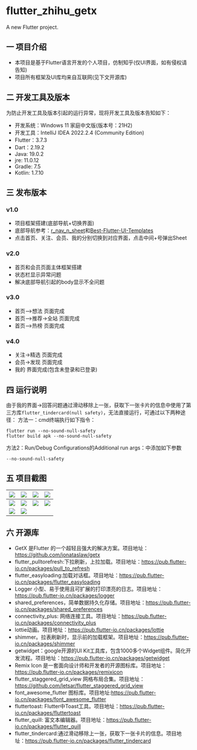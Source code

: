 # flutter_zhihu_getx

A new Flutter project.

## 一 项目介绍
* 本项目是基于Flutter语言开发的个人项目，仿制知乎(仅UI界面，如有侵权请告知)
* 项目所有框架及UI库均来自互联网(见下文开源库)

## 二 开发工具及版本
为防止开发工具及版本引起的运行异常，现将开发工具及版本告知如下：
* 开发系统：Windows 11 家庭中文版(版本号：21H2)
* 开发工具：IntelliJ IDEA 2022.2.4 (Community Edition)
* Flutter：3.7.3
* Dart：2.19.2
* Java: 19.0.2
* jre: 11.0.12
* Gradle: 7.5
* Kotlin: 1.7.10

## 三 发布版本
### v1.0
* 项目框架搭建(底部导航+切换界面)
* 底部导航参考：[r_nav_n_sheet][r_nav_n_sheet-site]和[Best-Flutter-UI-Templates][Best-Flutter-UI-site]
* 点击首页、关注、会员、我的分别切换到对应界面，点击中间+号弹出Sheet
### v2.0
* 首页和会员页面主体框架搭建
* 状态栏显示异常问题
* 解决底部导航引起的body显示不全问题

### v3.0
* 首页—>想法 页面完成
* 首页—>推荐->全站 页面完成
* 首页—>热榜 页面完成

### v4.0
* 关注->精选 页面完成
* 会员->发现 页面完成
* 我的 界面完成(包含未登录和已登录)

## 四 运行说明
由于我的界面->回答问题通过滑动移除上一张，获取下一张卡片的信息中使用了第三方库`flutter_tindercard(null safety)`，无法直接运行，可通过以下两种途径：
方法一：cmd终端执行如下指令：

```
flutter run --no-sound-null-safety
flutter build apk --no-sound-null-safety
```

方法2：Run/Debug Configurations的Additional run args：中添加如下参数

```
--no-sound-null-safety
```
## 五 项目截图

| ![][z-1] | ![][z-2]  | ![][z-3] | ![][z-4] |
| :------: | :-------: | :------: | -------- |
| ![][z-5] | ![][z-6]  | ![][z-7] | ![][z-8] |
| ![][z-9] | ![][z-10] |          |          |


## 六  开源库
* GetX 是Flutter 的一个超轻且强大的解决方案。项目地址：https://github.com/jonataslaw/getx
* flutter_pulltorefresh:下拉刷新，上拉加载。项目地址：https://pub.flutter-io.cn/packages/pull_to_refresh
* flutter_easyloading:加载对话框。项目地址：https://pub.flutter-io.cn/packages/flutter_easyloading
* Logger 小型、易于使用且可扩展的打印漂亮的日志。项目地址：https://pub.flutter-io.cn/packages/logger
* shared_preferences，简单数据持久化存储。项目地址：https://pub.flutter-io.cn/packages/shared_preferences
* connectivity_plus: 网络连接工具。项目地址：https://pub.flutter-io.cn/packages/connectivity_plus
* lottie动画。项目地址：https://pub.flutter-io.cn/packages/lottie
* shimmer。拉表刷新时，显示前的加载框架。项目地址：https://pub.flutter-io.cn/packages/shimmer
* getwidget：google开源的UI Kit工具库，包含1000多个Widget组件。简化开发流程。项目地址：https://pub.flutter-io.cn/packages/getwidget
* Remix Icon 是一套面向设计师和开发者的开源图标库。项目地址：https://pub.flutter-io.cn/packages/remixicon
* flutter_staggered_grid_view 网格布局合集。项目地址：https://github.com/letsar/flutter_staggered_grid_view
* font_awesome_flutter 图标库。项目地址:https://pub.flutter-io.cn/packages/font_awesome_flutter
* fluttertoast: Flutter中Toast工具。项目地址：https://pub.flutter-io.cn/packages/fluttertoast
* flutter_quill: 富文本编辑器。项目地址：https://pub.flutter-io.cn/packages/flutter_quill
* flutter_tindercard:通过滑动移除上一张，获取下一张卡片的信息。项目地址：https://pub.flutter-io.cn/packages/flutter_tindercard



[r_nav_n_sheet-site]:https://pub.flutter-io.cn/packages/r_nav_n_sheet
[Best-Flutter-UI-site]:https://github.com/mitesh77/Best-Flutter-UI-Templates


[z-1]:https://cdn.staticaly.com/gh/PGzxc/CDN/master/blog-resume/zh-home-idea.png
[z-2]:https://cdn.staticaly.com/gh/PGzxc/CDN/master/blog-resume/zh-home-idea-refresh.png
[z-3]:https://cdn.staticaly.com/gh/PGzxc/CDN/master/blog-resume/zh-home-recommend.png
[z-4]:https://cdn.staticaly.com/gh/PGzxc/CDN/master/blog-resume/zh-home-hot-rank.png
[z-5]:https://cdn.staticaly.com/gh/PGzxc/CDN/master/blog-resume/zh-home-pub.png
[z-6]:https://cdn.staticaly.com/gh/PGzxc/CDN/master/blog-resume/zh-focus.png
[z-7]:https://cdn.staticaly.com/gh/PGzxc/CDN/master/blog-resume/zh-vip-find.png
[z-8]:https://cdn.staticaly.com/gh/PGzxc/CDN/master/blog-resume/zh-me-unlogin.png
[z-9]:https://cdn.staticaly.com/gh/PGzxc/CDN/master/blog-resume/zh-me-login.png
[z-10]:https://cdn.staticaly.com/gh/PGzxc/CDN/master/blog-resume/zh-user-login.png

